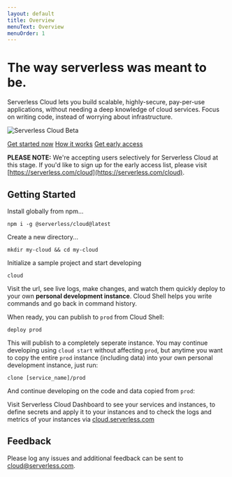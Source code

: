 ```yaml
---
layout: default
title: Overview
menuText: Overview
menuOrder: 1
---
```


# The way serverless was meant to be.

Serverless Cloud lets you build scalable, highly-secure, pay-per-use applications, without needing a deep knowledge of cloud services. Focus on writing code, instead of worrying about infrastructure.

![Serverless Cloud Beta](![logo-serverless-cloud](https://user-images.githubusercontent.com/22547594/130582645-7fac76e4-f8d5-44eb-8a8c-b4ad0aaa193c.jpg))

<!-- [Get started now](#getting-started) -->

<a href="#getting-started" class="deploy-cta">Get started now</a>
<a href="/cloud/docs/learn" class="deploy-cta">How it works</a>
<a href="https://xv4b63nuizx.typeform.com/cloudbeta#email=xxxxx" target="_blank" class="deploy-cta">Get early access</a>

<!-- [How it works](/cloud/learn.html) -->

<!-- [Get early access](https://www.serverless.com/cloud) -->

**PLEASE NOTE:** We're accepting users selectively for Serverless Cloud at this stage. If you'd like to sign up for the early access list, please visit [https://serverless.com/cloud](https://serverless.com/cloud).

## Getting Started

Install globally from npm...

```
npm i -g @serverless/cloud@latest
```

Create a new directory...

```
mkdir my-cloud && cd my-cloud
```

Initialize a sample project and start developing

```
cloud
```

Visit the url, see live logs, make changes, and watch them quickly deploy to your own **personal development instance**. Cloud Shell helps you write commands and go back in command history.

When ready, you can publish to `prod` from Cloud Shell:

```
deploy prod
```

This will publish to a completely seperate instance. You may continue developing using `cloud start` without affecting `prod`, but anytime you want to copy the entire `prod` instance (including data) into your own personal development instance, just run:

```
clone [service_name]/prod
```

And continue developing on the code and data copied from `prod`:

Visit Serverless Cloud Dashboard to see your services and instances, to define secrets and apply it to your instances and to check the logs and metrics of your instances via [cloud.serverless.com](https://cloud.serverless.com)

## Feedback

Please log any issues and additional feedback can be sent to [cloud@serverless.com](mailto:cloud@serverless.com).
